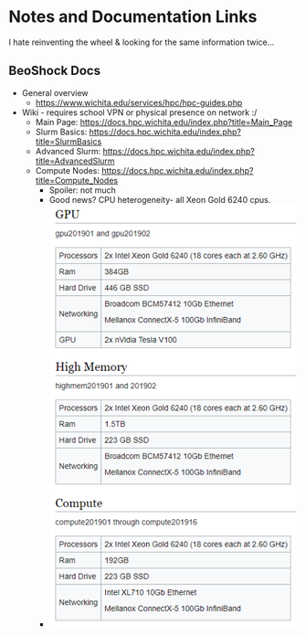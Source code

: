 # Notes and Documentation Links

I hate reinventing the wheel & looking for the same information twice...

## BeoShock Docs

- General overview
  - https://www.wichita.edu/services/hpc/hpc-guides.php
- Wiki - requires school VPN or physical presence on network :/
  - Main Page: https://docs.hpc.wichita.edu/index.php?title=Main_Page
  - Slurm Basics: https://docs.hpc.wichita.edu/index.php?title=SlurmBasics
  - Advanced Slurm: https://docs.hpc.wichita.edu/index.php?title=AdvancedSlurm
  - Compute Nodes: https://docs.hpc.wichita.edu/index.php?title=Compute_Nodes
    - Spoiler: not much
    - Good news?  CPU heterogeneity- all Xeon Gold 6240 cpus.
    - ![two GPU nodes, two high memory nodes, and 16 compute nodes](docs/wsuComputeResources.png)

